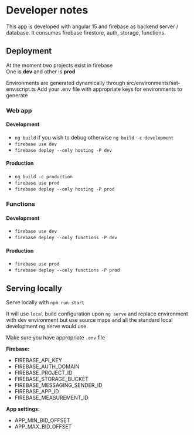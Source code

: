 # Developer notes

This app is developed with angular 15 and firebase as backend server / database.
It consumes firebase firestore, auth, storage, functions.

## Deployment

At the moment two projects exist in firebase  
One is **dev** and other is **prod**

Environments are generated dynamically through src/environments/set-env.script.ts
Add your .env file with appropriate keys for environments to generate

### Web app

#### Development

- `ng build` if you wish to debug otherwise `ng build -c development`
- `firebase use dev`
- `firebase deploy --only hosting -P dev`

#### Production

- `ng build -c production`
- `firebase use prod`
- `firebase deploy --only hosting -P prod`

### Functions

#### Development

- `firebase use dev`
- `firebase deploy --only functions -P dev`

#### Production

- `firebase use prod`
- `firebase deploy --only functions -P prod`

## Serving locally

Serve locally with `npm run start`

It will use `local` build configuration upon `ng serve` and replace environment with
dev environment but use source maps and all the standard local development ng serve would use.

Make sure you have appropriate `.env` file

**Firebase:**

- FIREBASE_API_KEY
- FIREBASE_AUTH_DOMAIN
- FIREBASE_PROJECT_ID
- FIREBASE_STORAGE_BUCKET
- FIREBASE_MESSAGING_SENDER_ID
- FIREBASE_APP_ID
- FIREBASE_MEASUREMENT_ID

**App settings:**

- APP_MIN_BID_OFFSET
- APP_MAX_BID_OFFSET
